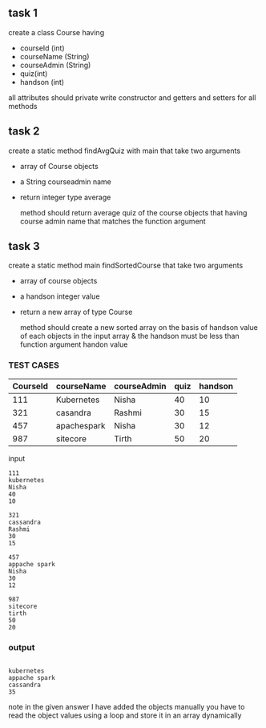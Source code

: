 ## task 1
create a class Course having 
 - courseId (int)
 - courseName (String)
 - courseAdmin (String)
 - quiz(int)
 - handson (int)

all attributes should private 
write constructor and getters and setters for all methods 

## task 2
create a static method findAvgQuiz  with main that take two arguments 
 - array of Course objects
 - a String courseadmin name
 - return integer type average 

    method should return average quiz of the course objects that 
    having course admin name that matches the function argument 

## task 3

create a static method  main findSortedCourse that take two arguments 
- array of course objects 
- a handson integer value 
- return a new  array of type Course 

    method should create a new sorted array on the basis of handson value 
    of each objects in the input array & the handson must be less than function argument handon 
    value 


### TEST CASES 

| CourseId | courseName  | courseAdmin | quiz | handson |
|----------|-------------|-------------|------|---------|
|   111    | Kubernetes  | Nisha       |  40  |  10     |
|   321    | casandra    | Rashmi      |  30  |  15     |
|   457    | apachespark | Nisha       |  30  |  12     |
|   987    | sitecore    | Tirth       |  50  |  20     |


input 
```
111
kubernetes
Nisha
40
10

321
cassandra
Rashmi
30
15

457
appache spark
Nisha
30
12

987
sitecore
tirth
50
20

```
### output 
```

kubernetes
appache spark
cassandra
35

```

note in the given answer I have added the objects manually you have to read the object values using a loop and store it in an array dynamically


